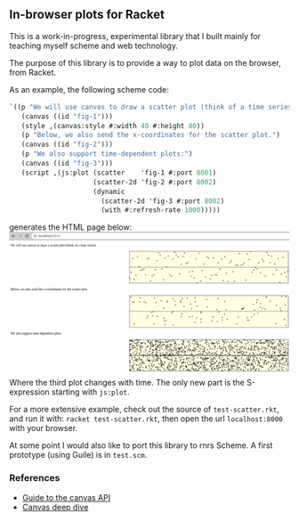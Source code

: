 ## In-browser plots for Racket

This is a work-in-progress, experimental library that I built mainly for teaching myself scheme and web technology.

The purpose of this library is to provide a way to plot data on the browser, from Racket.

As an example, the following scheme code:
```scheme
`((p "We will use canvas to draw a scatter plot (think of a time series)")
   (canvas ((id "fig-1")))
   (style ,(canvas:style #:width 40 #:height 80))
   (p "Below, we also send the x-coordinates for the scatter plot.")
   (canvas ((id "fig-2")))
   (p "We also support time-dependent plots:")
   (canvas ((id "fig-3")))
   (script ,(js:plot (scatter    'fig-1 #:port 8001)
                     (scatter-2d 'fig-2 #:port 8002)
                     (dynamic
                       (scatter-2d 'fig-3 #:port 8002)
                       (with #:refresh-rate 1000)))))
```
generates the HTML page below:
![Screen-shot from browser](screenshot.png)
Where the third plot changes with time.
The only new part is the S-expression starting with `js:plot`.

For a more extensive example, check out the source of `test-scatter.rkt`, and run it with: `racket test-scatter.rkt`, then open the url `localhost:8000` with your browser.

At some point I would also like to port this library to rnrs Scheme. A first prototype (using Guile) is in `test.scm`.

### References
- [Guide to the canvas API](https://developer.mozilla.org/en-US/docs/Web/API/Canvas_API)
- [Canvas deep dive](https://joshondesign.com/p/books/canvasdeepdive/toc.html)
